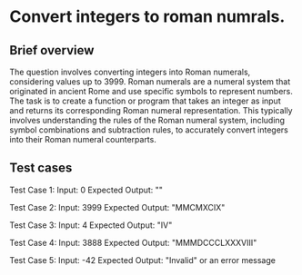 # Convert integers to roman numrals. 

## Brief overview
The question involves converting integers into Roman numerals, considering values up to 3999. Roman numerals are a numeral system that originated in ancient Rome and use specific symbols to represent numbers. The task is to create a function or program that takes an integer as input and returns its corresponding Roman numeral representation. This typically involves understanding the rules of the Roman numeral system, including symbol combinations and subtraction rules, to accurately convert integers into their Roman numeral counterparts.

## Test cases

Test Case 1:
Input: 0
Expected Output: ""

Test Case 2:
Input: 3999
Expected Output: "MMCMXCIX"

Test Case 3:
Input: 4
Expected Output: "IV"

Test Case 4:
Input: 3888
Expected Output: "MMMDCCCLXXXVIII"

Test Case 5:
Input: -42
Expected Output: "Invalid" or an error message






